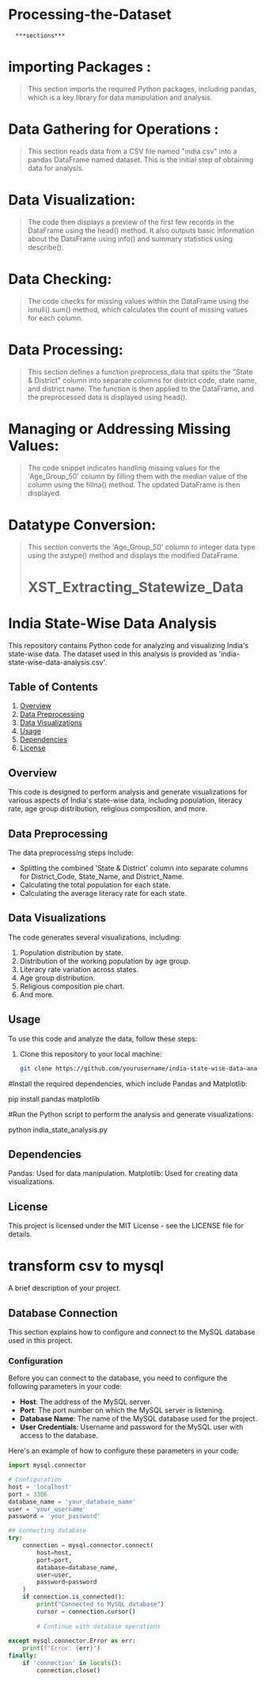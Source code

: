 # Processing-the-Dataset
      ***sections***
# importing Packages : 
>This section imports the required Python packages, including pandas, which is a key library for data manipulation and analysis.

# Data Gathering for Operations :
> This section reads data from a CSV file named "india.csv" into a pandas DataFrame named dataset. This is the initial step of obtaining data for analysis.

# Data Visualization: 
>The code then displays a preview of the first few records in the DataFrame using the head() method. It also outputs basic information about the DataFrame using info() and summary statistics using describe().

# Data Checking:
>The code checks for missing values within the DataFrame using the isnull().sum() method, which calculates the count of missing values for each column.

# Data Processing: 
>This section defines a function preprocess_data that splits the "State & District" column into separate columns for district code, state name, and district name. The function is then applied to the DataFrame, and the preprocessed data is displayed using head().

# Managing or Addressing Missing Values:
>The code snippet indicates handling missing values for the 'Age_Group_50' column by filling them with the median value of the column using the fillna() method. The updated DataFrame is then displayed.

# Datatype Conversion: 
>This section converts the 'Age_Group_50' column to integer data type using the astype() method and displays the modified DataFrame.
>
># XST_Extracting_Statewize_Data

# India State-Wise Data Analysis

This repository contains Python code for analyzing and visualizing India's state-wise data. The dataset used in this analysis is provided as 'india-state-wise-data-analysis.csv'.

## Table of Contents

1. [Overview](#overview)
2. [Data Preprocessing](#data-preprocessing)
3. [Data Visualizations](#data-visualizations)
4. [Usage](#usage)
5. [Dependencies](#dependencies)
6. [License](#license)

## Overview

This code is designed to perform analysis and generate visualizations for various aspects of India's state-wise data, including population, literacy rate, age group distribution, religious composition, and more.

## Data Preprocessing

The data preprocessing steps include:
- Splitting the combined 'State & District' column into separate columns for District_Code, State_Name, and District_Name.
- Calculating the total population for each state.
- Calculating the average literacy rate for each state.

## Data Visualizations

The code generates several visualizations, including:
1. Population distribution by state.
2. Distribution of the working population by age group.
3. Literacy rate variation across states.
4. Age group distribution.
5. Religious composition pie chart.
6. And more.

## Usage

To use this code and analyze the data, follow these steps:

1. Clone this repository to your local machine:

   ```bash
   git clone https://github.com/yourusername/india-state-wise-data-analysis.git
#Install the required dependencies, which include Pandas and Matplotlib:

pip install pandas matplotlib

#Run the Python script to perform the analysis and generate visualizations:

python india_state_analysis.py

## Dependencies

Pandas: Used for data manipulation.
Matplotlib: Used for creating data visualizations.

## License
This project is licensed under the MIT License - see the LICENSE file for details.

# transform csv to mysql

A brief description of your project.

## Database Connection

This section explains how to configure and connect to the MySQL database used in this project.

### Configuration

Before you can connect to the database, you need to configure the following parameters in your code:

- **Host**: The address of the MySQL server.
- **Port**: The port number on which the MySQL server is listening.
- **Database Name**: The name of the MySQL database used for the project.
- **User Credentials**: Username and password for the MySQL user with access to the database.

Here's an example of how to configure these parameters in your code:

```python
import mysql.connector

# Configuration
host = 'localhost'
port = 3306
database_name = 'your_database_name'
user = 'your_username'
password = 'your_password'

## connecting database
try:
    connection = mysql.connector.connect(
        host=host,
        port=port,
        database=database_name,
        user=user,
        password=password
    )
    if connection.is_connected():
        print("Connected to MySQL database")
        cursor = connection.cursor()
        
        # Continue with database operations
        
except mysql.connector.Error as err:
    print(f"Error: {err}")
finally:
    if 'connection' in locals():
        connection.close()

 
